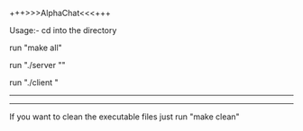 +++>>>AlphaChat<<<+++

Usage:-
cd into the directory

run "make all"

run "./server <port>""

run "./client <ip address> <port>"

------------------------------------------------------------------------------------------------------------------------------
------------------------------------------------------------------------------------------------------------------------------
If you want to clean the executable files just run "make clean"

